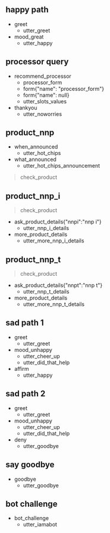 ## happy path
* greet
  - utter_greet
* mood_great
  - utter_happy
 
## processor query
* recommend_processor
	- processor_form
	- form{"name": "processor_form"}
	- form{"name": null}
	- utter_slots_values
* thankyou
   - utter_noworries

## product_nnp
* when_announced
  - utter_hot_chips
* what_announced
  - utter_hot_chips_announcement
> check_product

## product_nnp_i
> check_product
* ask_product_details{"nnpi":"nnp i"}
  - utter_nnp_i_details
* more_product_details
  - utter_more_nnp_i_details

## product_nnp_t
> check_product
* ask_product_details{"nnpt":"nnp t"}
  - utter_nnp_t_details
* more_product_details
  - utter_more_nnp_t_details

## sad path 1
* greet
  - utter_greet
* mood_unhappy
  - utter_cheer_up
  - utter_did_that_help
* affirm
  - utter_happy

## sad path 2
* greet
  - utter_greet
* mood_unhappy
  - utter_cheer_up
  - utter_did_that_help
* deny
  - utter_goodbye

## say goodbye
* goodbye
  - utter_goodbye

## bot challenge
* bot_challenge
  - utter_iamabot
